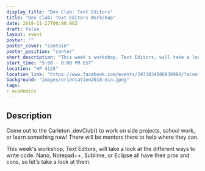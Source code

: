 ```yaml
---
display_title: "Dev Club: Text Editors"
title: "Dev Club: Text Editors Workshop"
date: 2018-11-27T00:00:00Z
draft: false
layout: event
poster: ""
poster_cover: "contain"
poster_position: "center"
short_description: "This week's workshop, Text Editors, will take a look at the different ways to write code."
start_time: "5:00 - 8:00 PM EST"
location: "HP 4125"
location_link: "https://www.facebook.com/events/1973834006036984/?acontext=%7B%22event_action_history%22%3A[%7B%22surface%22%3A%22page%22%7D]%7D"
background: "images/orientation2018-min.jpeg"
tags:
- academics
---
```


## Description

Come out to the Carleton .devClub() to work on side projects, school work, or learn something new! There will be mentors there to help where they can.

This week's workshop, Text Editors, will take a look at the different ways to write code. Nano, Notepad++, Sublime, or Eclipse all have their pros and cons, so let's take a look at them.